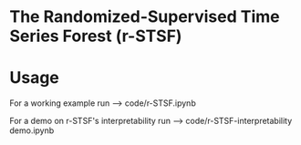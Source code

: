 # The Randomized-Supervised Time Series Forest (r-STSF)

# Usage

For a working example run --> code/r-STSF.ipynb

For a demo on r-STSF's interpretability run --> code/r-STSF-interpretability demo.ipynb
